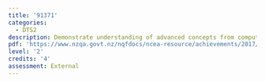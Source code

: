 ```yaml
---
title: '91371'
categories:
  - DTS2
description: Demonstrate understanding of advanced concepts from computer science
pdf: 'https://www.nzqa.govt.nz/nqfdocs/ncea-resource/achievements/2017/as91371.pdf'
level: '2'
credits: '4'
assessment: External
---
```


